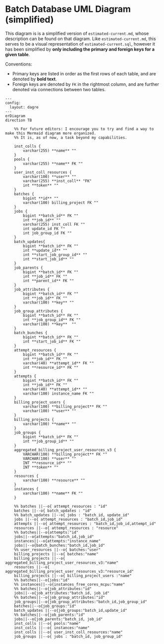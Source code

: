 # Batch Database UML Diagram (simplified)

This diagram is is a simplified version of `estimated-current.md`, whose description can be found on that diagram. Like `estimated-current.md`, this serves to be a visual representation of `estimated-current.sql`, however it has been simplified by **only including the primary and foreign keys for a given table**.

Conventions:
- Primary keys are listed in order as the first rows of each table, and are denoted by **bold text**.
- Foreign keys are denoted by `FK` in the rightmost column, and are further denoted via connections between two tables.
```mermaid
---
config:
  layout: dagre
---
erDiagram
direction TB

	%% For future editors: I encourage you to try and find a way to make this Mermaid diagram more organized.
	%% It is, as of now, a task beyond my capabilities.

	inst_colls {
		varchar(255) **name** ""
	}
	pools {
		varchar(255) **name** FK ""
	}
	user_inst_coll_resources {
		varchar(100) **user** ""
		varchar(255) **inst_coll** "FK"
		int **token** ""
	}
	batches {
		bigint **id** ""
		varchar(100) billing_project FK ""
	}
	jobs {
		bigint **batch_id** FK ""
		int **job_id** ""
		varchar(255) inst_coll FK ""
		int update_id FK ""
		int job_group_id FK ""
	}
	batch_updates{
		bigint **batch_id** FK ""
		int **update_id** ""
		int **start_job_group_id** ""
		int **start_job_id** ""
	}
	job_parents {
		bigint **batch_id** FK ""
		int **job_id** FK ""
		int **parent_id** FK ""
	}
	job_attributes {
		bigint **batch_id** FK ""
		int **job_id** FK ""
		varchar(100) **key** ""
	}
	job_group_attributes {
		bigint **batch_id** FK ""
		int **job_group_id** FK ""
		varchar(100) **key**  ""
	}
	batch_bunches {
		bigint **batch_id** FK ""
		int **start_job_id** FK ""
	}
	attempt_resources {
		bigint **batch_id** FK ""
		int **job_id** FK ""
		varchar(40) **attempt_id** FK ""
		int **resource_id** FK ""
	}
	attempts {
		bigint **batch_id** FK ""
		int **job_id** FK ""
		varchar(40) **attempt_id** ""
		varchar(100) instance_name FK ""
	}
	billing_project_users {
		varchar(100) **billing_project** FK ""
		varchar(100) **user** ""
	}
	billing_projects {
		varchar(100) **name** ""
	}
	job_groups {
		bigint **batch_id** FK ""
		int **job_group_id** ""
	}
	aggregated_billing_project_user_resources_v3 {
		VARCHAR(100) **billing_project** FK ""
		VARCHAR(100) **user** ""
		INT **resource_id** ""
		INT **token** ""
	}
	resources {
		varchar(100) **resource** ""
	}
	instances {
		varchar(100) **name** FK ""
	}

	%% batches ||--o{ attempt_resources : "id"
	batches ||--o{ batch_updates : "id"
	%% batch_updates ||--o{ jobs : "batch_id, update_id"
	jobs ||--o{ attempt_resources : "batch_id,job_id"
	attempts ||--o{ attempt_resources : "batch_id,job_id,attempt_id"
	resources ||--o{ attempt_resources : "resource"
	%% batches||--o{attempts:"id"
	jobs||--o{attempts:"batch_id,job_id"
	instances||--o{attempts:"instance_name"
	jobs||--o{batch_bunches:"batch_id,job_id"
	%% user_resources ||--o{ batches:"user"
	billing_projects ||--o{ batches:"name"
	billing_projects ||--o{ aggregated_billing_project_user_resources_v3:"name"
	resources ||--o{ aggregated_billing_project_user_resources_v3:"resource_id"
	billing_projects ||--o{ billing_project_users :"name"
	%% batches||--o{jobs:"id"
	%% instances||--o{instances_free_cores_mcpu:"name"
	%% batches||--o{job_attributes:"id"
	jobs||--o{job_attributes:"batch_id, job_id"
	%% batches||--o{job_group_attributes:"id"
	job_groups||--o{job_group_attributes:"batch_id,job_group_id"
	batches||--o{job_groups:"id"
	batch_updates ||--o{job_groups:"batch_id,update_id"
	%% batches||--o{job_parents:"id"
	jobs||--o{job_parents:"batch_id, job_id"
	inst_colls ||--o{ pools:"name"
	inst_colls ||--o{ instances:"name"
	inst_colls ||--o{ user_inst_coll_resources:"name"
	job_groups ||--o{ jobs : "batch_id, job_group_id"
```
